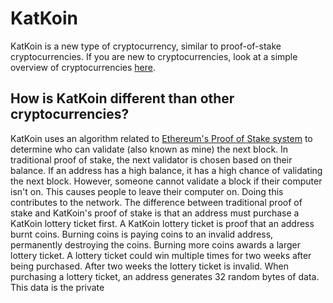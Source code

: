 # KatKoin
KatKoin is a new type of cryptocurrency, similar to proof-of-stake cryptocurrencies. If you are new to cryptocurrencies, look at a simple overview of cryptocurrencies [here](simple).  

## How is KatKoin different than other cryptocurrencies?
KatKoin uses an algorithm related to [Ethereum's Proof of Stake system](https://github.com/ethereum/wiki/wiki/Proof-of-Stake-FAQ) to determine who can validate (also known as mine) the next block. In traditional proof of stake, the next validator is chosen based on their balance. If an address has a high balance, it has a high chance of validating the next block. However, someone cannot validate a block if their computer isn't on. This causes people to leave their computer on. Doing this contributes to the network. The difference between traditional proof of stake and KatKoin's proof of stake is that an address must purchase a KatKoin lottery ticket first.
  A KatKoin lottery ticket is proof that an address burnt coins. Burning coins is paying coins to an invalid address, permanently destroying the coins. Burning more coins awards a larger lottery ticket. A lottery ticket could win multiple times for two weeks after being purchased. After two weeks the lottery ticket is invalid. When purchasing a lottery ticket, an address generates 32 random bytes of data. This data is the private
